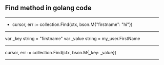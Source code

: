 ## Find method in golang code

---

- cursor, err := collection.Find(ctx, bson.M{"firstname": "hi"})

---

var \_key string = "firstname"
var \_value string = my_user.FirstName

---

cursor, err := collection.Find(ctx, bson.M{\_key: \_value})

---
